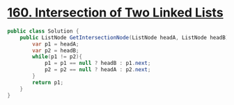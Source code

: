 # [160. Intersection of Two Linked Lists](https://leetcode.com/problems/intersection-of-two-linked-lists/)

```csharp
public class Solution {
    public ListNode GetIntersectionNode(ListNode headA, ListNode headB) {
        var p1 = headA;
        var p2 = headB;
        while(p1 != p2){
            p1 = p1 == null ? headB : p1.next;
            p2 = p2 == null ? headA : p2.next;
        }
        return p1;
    }
}
```
